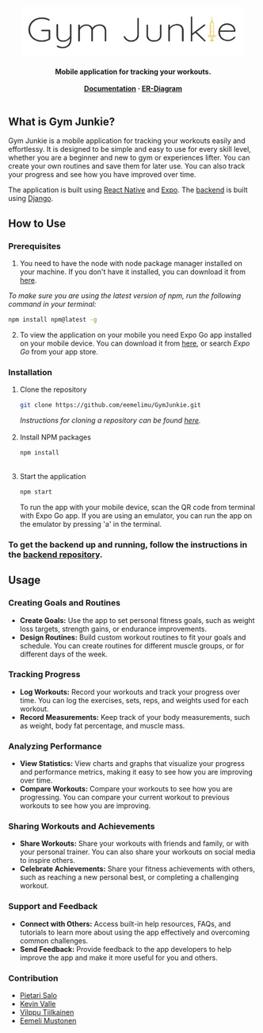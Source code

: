 <div style="text-align: center;">
<a name="readme-top"></a>

<br />
<div align="center">
  <a>
    <img src="./assets/GJunkie_02.png" alt="GymJunkieLogo" width="450" height="100">
  </a>
  <h4 align="center">
    Mobile application for tracking your workouts.
    <br />
    <br />
    <a href="https://github.com/eemelimu/GymJunkie/tree/main/Documents"><strong>Documentation</strong></a>
    ·
    <a href="https://github.com/eemelimu/GymJunkie/tree/main/Documents"><strong>ER-Diagram</strong></a>
    <br />
    <br />
  </h4>
</div>
</div>

## What is Gym Junkie?

Gym Junkie is a mobile application for tracking your workouts easily and effortlessy. It is designed to be simple and easy to use for every skill level, whether you are a beginner and new to gym or experiences lifter. You can create your own routines and save them for later use. You can also track your progress and see how you have improved over time.

The application is built using [React Native](https://reactnative.dev/) and [Expo](https://expo.dev/). The [backend](https://github.com/salopietari/gymjunkie-rest-api/tree/main) is built using [Django](https://www.djangoproject.com/).

## How to Use

### Prerequisites

1. You need to have the node with node package manager installed on your machine. If you don't have it installed, you can download it from [here](https://nodejs.org/en/download/).

_To make sure you are using the latest version of npm, run the following command in your terminal:_

```sh
npm install npm@latest -g
```


2.  To view the application on your mobile you need Expo Go app installed on your mobile device. You can download it from [here](https://expo.dev/client), or search _Expo Go_ from your app store.

### Installation

1. Clone the repository
   ```sh
   git clone https://github.com/eemelimu/GymJunkie.git
   ```
   _Instructions for cloning a repository can be found [here](https://docs.github.com/en/repositories/creating-and-managing-repositories/cloning-a-repository)._
   <br>
   <br>
2. Install NPM packages
   ```sh
   npm install
   ```
    <br>
3. Start the application
   ```sh
   npm start
   ```
   To run the app with your mobile device, scan the QR code from terminal with Expo Go app. If you are using an emulator, you can run the app on the emulator by pressing 'a' in the terminal.

### To get the backend up and running, follow the instructions in the [backend repository](https://github.com/salopietari/gymjunkie-rest-api/tree/main).

## Usage

### Creating Goals and Routines
- <Strong>Create Goals:</Strong> Use the app to set personal fitness goals, such as weight loss targets, strength gains, or endurance improvements.
- <Strong>Design Routines:</Strong> Build custom workout routines to fit your goals and schedule. You can create routines for different muscle groups, or for different days of the week.

### Tracking Progress
- <Strong>Log Workouts:</Strong> Record your workouts and track your progress over time. You can log the exercises, sets, reps, and weights used for each workout.
- <Strong>Record Measurements:</Strong> Keep track of your body measurements, such as weight, body fat percentage, and muscle mass. 

### Analyzing Performance
- <Strong>View Statistics:</Strong> View charts and graphs that visualize your progress and performance metrics, making it easy to see how you are improving over time.
- <Strong>Compare Workouts:</Strong> Compare your workouts to see how you are progressing. You can compare your current workout to previous workouts to see how you are improving.

### Sharing Workouts and Achievements
- <Strong>Share Workouts:</Strong> Share your workouts with friends and family, or with your personal trainer. You can also share your workouts on social media to inspire others.
- <Strong>Celebrate Achievements:</Strong> Share your fitness achievements with others, such as reaching a new personal best, or completing a challenging workout.

### Support and Feedback
- <Strong>Connect with Others:</Strong> Access built-in help resources, FAQs, and tutorials to learn more about using the app effectively and overcoming common challenges.
- <Strong>Send Feedback:</Strong> Provide feedback to the app developers to help improve the app and make it more useful for you and others.

### Contribution

- [Pietari Salo](https://github.com/salopietari)
- [Kevin Valle](https://github.com/MMKeke11)
- [Vilppu Tiilkainen](https://github.com/OnlyGIGO)
- [Eemeli Mustonen](https://github.com/eemelimu)